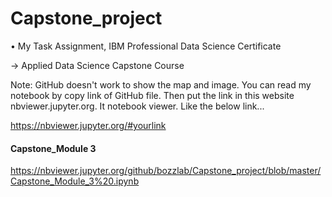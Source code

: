 # Capstone_project
• My Task Assignment, IBM Professional Data Science Certificate 

-> Applied Data Science Capstone Course

Note: GitHub doesn't work to show the map and image. You can read my notebook by copy link of GitHub file. 
Then put the link in this website nbviewer.jupyter.org. It notebook viewer. Like the below link...

https://nbviewer.jupyter.org/#yourlink 

#### Capstone_Module 3 
https://nbviewer.jupyter.org/github/bozzlab/Capstone_project/blob/master/Capstone_Module_3%20.ipynb
